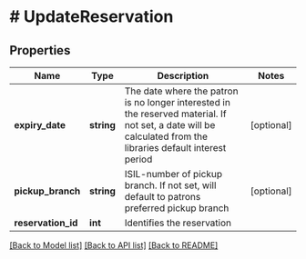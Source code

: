 # # UpdateReservation

## Properties

Name | Type | Description | Notes
------------ | ------------- | ------------- | -------------
**expiry_date** | **string** | The date where the patron is no longer interested in the reserved material.  If not set, a date will be calculated from the libraries default interest period | [optional]
**pickup_branch** | **string** | ISIL-number of pickup branch.  If not set, will default to patrons preferred pickup branch | [optional]
**reservation_id** | **int** | Identifies the reservation |

[[Back to Model list]](../../README.md#models) [[Back to API list]](../../README.md#endpoints) [[Back to README]](../../README.md)
